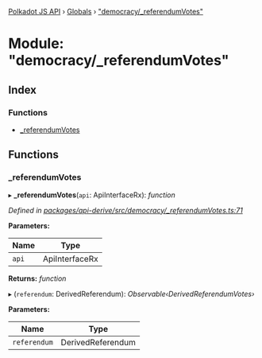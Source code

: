 [Polkadot JS API](../README.md) › [Globals](../globals.md) › ["democracy/_referendumVotes"](_democracy__referendumvotes_.md)

# Module: "democracy/_referendumVotes"

## Index

### Functions

* [_referendumVotes](_democracy__referendumvotes_.md#_referendumvotes)

## Functions

###  _referendumVotes

▸ **_referendumVotes**(`api`: ApiInterfaceRx): *function*

*Defined in [packages/api-derive/src/democracy/_referendumVotes.ts:71](https://github.com/polkadot-js/api/blob/c472a451a4/packages/api-derive/src/democracy/_referendumVotes.ts#L71)*

**Parameters:**

Name | Type |
------ | ------ |
`api` | ApiInterfaceRx |

**Returns:** *function*

▸ (`referendum`: DerivedReferendum): *Observable‹DerivedReferendumVotes›*

**Parameters:**

Name | Type |
------ | ------ |
`referendum` | DerivedReferendum |
